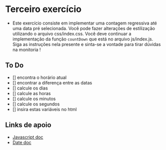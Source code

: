 # Terceiro exercício

- Este exercício consiste em implementar uma contagem regressiva até uma data pré selecionada. Você pode fazer alterações de estilização utilizando o arquivo css/index.css. Você deve continuar a implementação da função `countDown` que está no arquivo js/index.js. Siga as instruções nela presente e sinta-se a vontade para tirar dúvidas na monitoria ! 

## To Do

- [] encontra o horário atual
- [] encontrar a diferença entre as datas 
- [] calcule os dias
- [] calcule as horas
- [] calcule os minutos
- [] calcule os segundos
- [] insira estas variáveis no html

## Links de apoio

- [Javascript doc](https://developer.mozilla.org/pt-BR/docs/Web/JavaScript)
- [Date doc](https://developer.mozilla.org/pt-BR/docs/Web/JavaScript/Reference/Global_Objects/Date)

